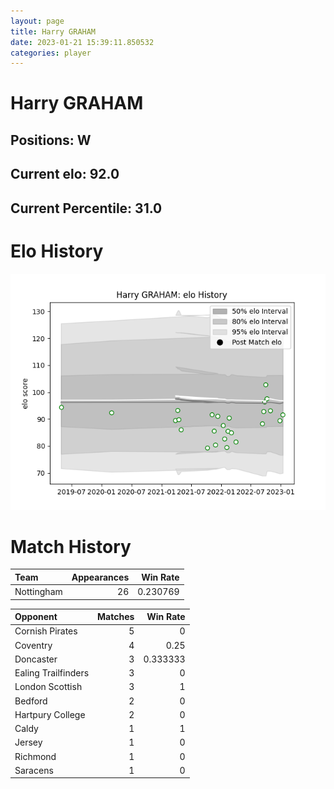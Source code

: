 ```yaml
---  
layout: page  
title: Harry GRAHAM  
date: 2023-01-21 15:39:11.850532  
categories: player  
---
```

# Harry GRAHAM

## Positions: W

## Current elo: 92.0

## Current Percentile: 31.0

# Elo History


![elo history](history_HarryGRAHAM.png)
# Match History


| Team       |   Appearances |   Win Rate |
|:-----------|--------------:|-----------:|
| Nottingham |            26 |   0.230769 |

| Opponent            |   Matches |   Win Rate |
|:--------------------|----------:|-----------:|
| Cornish Pirates     |         5 |   0        |
| Coventry            |         4 |   0.25     |
| Doncaster           |         3 |   0.333333 |
| Ealing Trailfinders |         3 |   0        |
| London Scottish     |         3 |   1        |
| Bedford             |         2 |   0        |
| Hartpury College    |         2 |   0        |
| Caldy               |         1 |   1        |
| Jersey              |         1 |   0        |
| Richmond            |         1 |   0        |
| Saracens            |         1 |   0        |